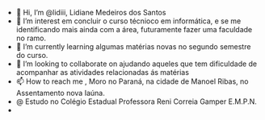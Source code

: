 - 👋 Hi, I’m @lidiii, Lidiane Medeiros dos Santos
- 👀 I’m interest em  concluir o curso técnioco em informática, e se me identificando mais ainda  com a área, futuramente fazer uma faculdade no ramo.
- 🌱 I’m currently learning  algumas matérias novas no segundo semestre do  curso.
- 💞️ I’m looking to collaborate on ajudando aqueles que tem dificuldade de acompanhar as atividades relacionadas ás matérias   
- 📫 How to reach me , Moro no Paraná, na cidade de Manoel Ribas, no Assentamento nova Iaúna.
- @ Estudo no Colégio Estadual Professora Reni Correia Gamper E.M.P.N.
- 

<!---
lidiii/lidiii is a ✨ special ✨ repository because its `README.md` (this file) appears on your GitHub profile.
You can click the Preview link to take a look at your changes.
--->
